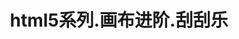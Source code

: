 ---
layout: result
title: html5系列.画布进阶.刮刮乐
keywords:	 "html5系列.画布进阶.刮刮乐"
description: "hhtml5系列.画布进阶.刮刮乐"
referrertitle: "html5系列.画布进阶.刮刮乐"
referrer: "/2014/09/20/html5-series-clip-pic/"
hash: "ogvooE"
height: 400
---
